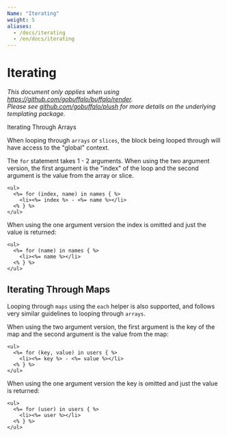```yaml
---
Name: "Iterating"
weight: 5
aliases:
  - /docs/iterating
  - /en/docs/iterating
---
```


# Iterating

<p>
<em>This document only applies when using <a href="https://github.com/gobuffalo/buffalo/tree/master/render" rel="nofollow">https://github.com/gobuffalo/buffalo/render</a>.</em><br>
<em>Please see <a href="https://github.com/gobuffalo/plush" target="_blank">github.com/gobuffalo/plush</a> for more details on the underlying templating package.</em>
</p

## Iterating Through Arrays

When looping through `arrays` or `slices`, the block being looped through will have access to the "global" context.

The `for` statement takes 1 - 2 arguments. When using the two argument version, the first argument is the "index" of the loop and the second argument is the value from the array or slice.

```erb
<ul>
  <%= for (index, name) in names { %>
    <li><%= index %> - <%= name %></li>
  <% } %>
</ul>
```

When using the one argument version the index is omitted and just the value is returned:

```erb
<ul>
  <%= for (name) in names { %>
    <li><%= name %></li>
  <% } %>
</ul>
```

## Iterating Through Maps

Looping through `maps` using the `each` helper is also supported, and follows very similar guidelines to looping through `arrays`.

When using the two argument version, the first argument is the key of the map and the second argument is the value from the map:

```erb
<ul>
  <%= for (key, value) in users { %>
    <li><%= key %> - <%= value %></li>
  <% } %>
</ul>
```

When using the one argument version the key is omitted and just the value is returned:

```erb
<ul>
  <%= for (user) in users { %>
    <li><%= user %></li>
  <% } %>
</ul>
```
